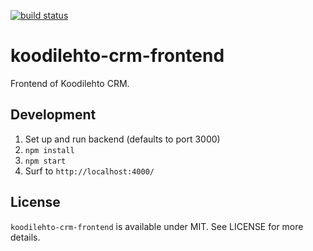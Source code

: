 [![build status](https://secure.travis-ci.org/koodilehto/koodilehto-crm-frontend.png)](http://travis-ci.org/koodilehto/koodilehto-crm-frontend)

# koodilehto-crm-frontend

Frontend of Koodilehto CRM.

## Development

1. Set up and run backend (defaults to port 3000)
2. `npm install`
3. `npm start`
4. Surf to `http://localhost:4000/`

## License

`koodilehto-crm-frontend` is available under MIT. See LICENSE for more details.
